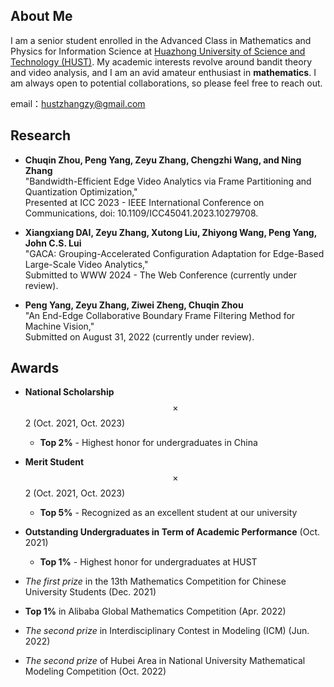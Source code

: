 ## About Me

I am a senior student enrolled in the Advanced Class in Mathematics and Physics for Information Science at [Huazhong University of Science and Technology (HUST)](http://english.hust.edu.cn/). My academic interests revolve around bandit theory and video analysis, and I am an avid amateur enthusiast in **mathematics**. I am always open to potential collaborations, so please feel free to reach out.

email：hustzhangzy@gmail.com   

## Research 

- **Chuqin Zhou, Peng Yang, Zeyu Zhang, Chengzhi Wang, and Ning Zhang**  
  "Bandwidth-Efficient Edge Video Analytics via Frame Partitioning and Quantization Optimization,"  
  Presented at ICC 2023 - IEEE International Conference on Communications, doi: 10.1109/ICC45041.2023.10279708.

- **Xiangxiang DAI, Zeyu Zhang, Xutong Liu, Zhiyong Wang, Peng Yang, John C.S. Lui**  
  "GACA: Grouping-Accelerated Configuration Adaptation for Edge-Based Large-Scale Video Analytics,"  
  Submitted to WWW 2024 - The Web Conference (currently under review).

- **Peng Yang, Zeyu Zhang, Ziwei Zheng, Chuqin Zhou**  
  "An End-Edge Collaborative Boundary Frame Filtering Method for Machine Vision,"  
  Submitted on August 31, 2022 (currently under review).

## Awards

- **National Scholarship** $$\times$$ 2 (Oct. 2021, Oct. 2023)  
  - **Top 2%** - Highest honor for undergraduates in China

- **Merit Student** $$\times$$ 2   (Oct. 2021, Oct. 2023)
  - **Top 5%** - Recognized as an excellent student at our university

- **Outstanding Undergraduates in Term of Academic Performance** (Oct. 2021)  
  - **Top 1%** - Highest honor for undergraduates at HUST

- *The first prize* in the 13th Mathematics Competition for Chinese University Students (Dec. 2021)

- **Top 1%** in Alibaba Global Mathematics Competition (Apr. 2022)

- *The second prize* in Interdisciplinary Contest in Modeling (ICM) (Jun. 2022)

- *The second prize* of Hubei Area in National University Mathematical Modeling Competition (Oct. 2022)
